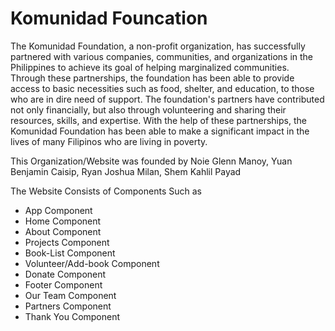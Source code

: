 # Komunidad Founcation

The Komunidad Foundation, a non-profit organization, has successfully partnered with various companies, communities, 
and organizations in the Philippines to achieve its goal of helping marginalized communities. Through these partnerships, 
the foundation has been able to provide access to basic necessities such as food, shelter, and education, to those who are in dire need of support. 
The foundation's partners have contributed not only financially, but also through volunteering and sharing their resources, skills, and expertise. 
With the help of these partnerships, the Komunidad Foundation has been able to make a significant impact in the lives of many Filipinos who are living in poverty.

This Organization/Website was founded by Noie Glenn Manoy, Yuan Benjamin Caisip, Ryan Joshua Milan, Shem Kahlil Payad

The Website Consists of Components Such as 

- App Component
- Home Component
- About Component
- Projects Component
- Book-List Component
- Volunteer/Add-book Component
- Donate Component
- Footer Component
- Our Team Component
- Partners Component
- Thank You Component


